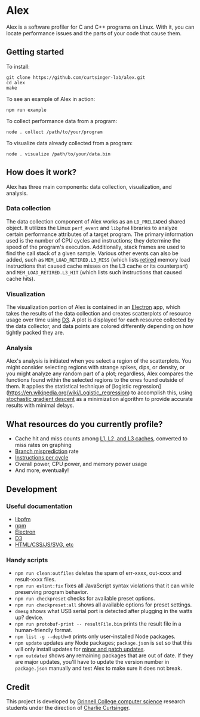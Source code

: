 # Alex

Alex is a software profiler for C and C++ programs on Linux. With it, you can locate performance issues and the parts of your code that cause them.

## Getting started

To install:
```
git clone https://github.com/curtsinger-lab/alex.git
cd alex
make
```

To see an example of Alex in action:
```
npm run example
```

To collect performance data from a program:
```
node . collect /path/to/your/program
```

To visualize data already collected from a program:
```
node . visualize /path/to/your/data.bin
```

## How does it work?
Alex has three main components: data collection, visualization, and analysis.

### Data collection
The data collection component of Alex works as an `LD_PRELOAD`ed shared object. It utilizes the Linux `perf_event` and `libpfm4` libraries to analyze certain performance attributes of a target program. The primary information used is the number of CPU cycles and instructions; they determine the speed of the program's execution. Additionally, stack frames are used to find the call stack of a given sample. Various other events can also be added, such as `MEM_LOAD_RETIRED.L3_MISS` (which lists [retired](https://stackoverflow.com/a/22369286) memory load instructions that caused cache misses on the L3 cache or its counterpart) and `MEM_LOAD_RETIRED.L3_HIT` (which lists such instructions that caused cache hits).

### Visualization
The visualization portion of Alex is contained in an [Electron](https://electronjs.org/) app, which takes the results of the data collection and creates scatterplots of resource usage over time using [D3](https://d3js.org/). A plot is displayed for each resource collected by the data collector, and data points are colored differently depending on how tightly packed they are.

### Analysis
Alex's analysis is initiated when you select a region of the scatterplots. You might consider selecting regions with strange spikes, dips, or density, or you might analyze any random part of a plot; regardless, Alex compares the functions found within the selected regions to the ones found outside of them. It applies the statistical technique of [logistic regression] (https://en.wikipedia.org/wiki/Logistic_regression) to accomplish this, using [stochastic gradient descent](https://en.wikipedia.org/wiki/Stochastic_gradient_descent) as a minimization algorithm to provide accurate results with minimal delays.

## What resources do you currently profile?
* Cache hit and miss counts among [L1, L2, and L3 caches](https://en.wikipedia.org/wiki/Cache_hierarchy), converted to miss rates on graphing
* [Branch misprediction](https://en.wikipedia.org/wiki/Branch_misprediction) rate
* [Instructions per cycle](https://en.wikipedia.org/wiki/Instructions_per_cycle)
* Overall power, CPU power, and memory power usage
* And more, eventually!

## Development
### Useful documentation
* [libpfm](http://man7.org/linux/man-pages/man3/libpfm.3.html)
* [npm](https://docs.npmjs.com/)
* [Electron](https://electronjs.org/docs)
* [D3](https://github.com/d3/d3/wiki)
* [HTML/CSS/JS/SVG, etc](https://developer.mozilla.org)

### Handy scripts
* `npm run clean:outfiles` deletes the spam of err-xxxx, out-xxxx and
  result-xxxx files.
* `npm run eslint:fix` fixes all JavaScript syntax violations that it can while
  preserving program behavior.
* `npm run checkpreset` checks for available preset options.
* `npm run checkpreset:all` shows all available options for preset settings.
* `dmesg` shows what USB serial port is detected after plugging in the watts up? device.
* `npm run protobuf-print -- resultFile.bin` prints the result file in a human-friendly format.
* `npm list -g --depth=0` prints only user-installed Node packages.
* `npm update` updates any Node packages; `package.json` is set so that this will only install updates for [minor and patch updates](https://semver.org/).
* `npm outdated` shows any remaining packages that are out of date. If they are major updates, you'll have to update the version number in `package.json` manually and test Alex to make sure it does not break.

## Credit
This project is developed by [Grinnell College computer science](https://github.com/grinnell-cs) research students under the direction of [Charlie Curtsinger](https://github.com/ccurtsinger).
